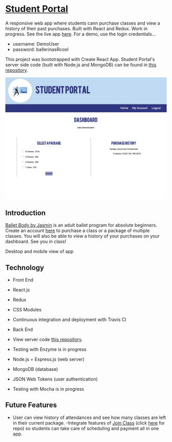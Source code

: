# [Student Portal](https://student-portal-balletbody.herokuapp.com/)

A responsive web app where students cann purchase classes and view a history of their past purchases. Built with React and Redux. Work in progress. See the live app [here](https://student-portal-balletbody.herokuapp.com/).
For a demo, use the login credentials...
* username: DemoUser
* password: ballerinasRcool

This project was bootstrapped with Create React App. Student Portal's server side code (built with Node.js and MongoDB) can be found in [this repository](https://github.com/JasminTrotter/student-portal-api).

![app screenshot](https://github.com/JasminTrotter/student-portal-client/blob/master/src/styles/assets/studentportalscreen.PNG)

## Introduction
[Ballet Body by Jasmin](https://www.balletbodybyjasmin.com/) is an adult ballet program for absolute beginners. Create an account [here](https://student-portal-balletbody.herokuapp.com/signup) to purchase a class or a package of multiple classes. You will also be able to view a history of your purchases on your dashboard. See you in class!

Desktop and mobile view of app

## Technology
- Front End
- React.js
- Redux
- CSS Modules
- Continuous integration and deployment with Travis CI
- Back End
- View server code [this repository](https://github.com/JasminTrotter/student-portal-api).
- Testing with Enzyme is in progress

- Node.js + Express.js (web server)
- MongoDB (database)
- JSON Web Tokens (user authentication)
- Testing with Mocha is in progress

## Future Features
- User can view history of attendances and see how many classes are left in their current package.
-Integrate features of [Join Class](https://join-class.herokuapp.com/) (click [here](https://github.com/JasminTrotter/Join-Class-App) for repo) so students can take care of scheduling and payment all in one app.
